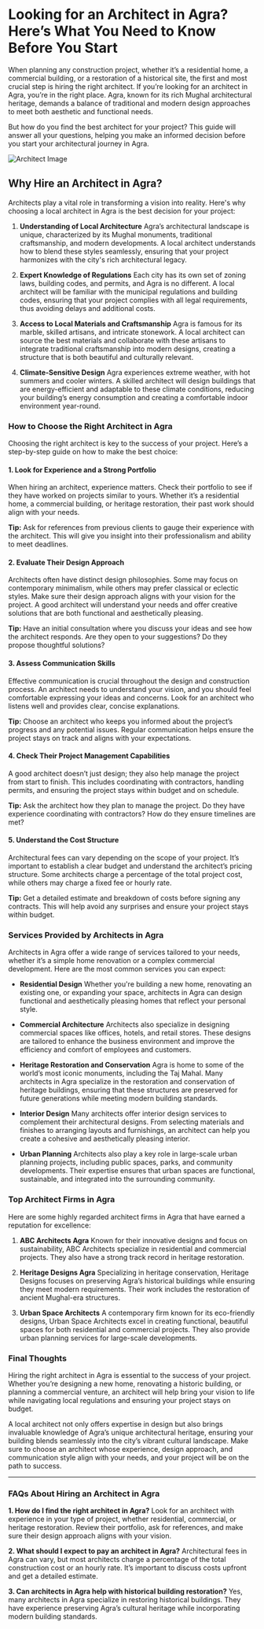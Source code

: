 # Looking for an Architect in Agra? Here’s What You Need to Know Before You Start

When planning any construction project, whether it’s a residential home, a commercial building, or a restoration of a historical site, the first and most crucial step is hiring the right architect. If you’re looking for an architect in Agra, you’re in the right place. Agra, known for its rich Mughal architectural heritage, demands a balance of traditional and modern design approaches to meet both aesthetic and functional needs.

But how do you find the best architect for your project? This guide will answer all your questions, helping you make an informed decision before you start your architectural journey in Agra.

<img src="https://parametric-architecture.com/wp-content/uploads/2021/04/PA_Top-Ten-Reasons-to-be-an-Architect-3-1299x649.jpg" alt="Architect Image">

## Why Hire an Architect in Agra?

Architects play a vital role in transforming a vision into reality. Here's why choosing a local architect in Agra is the best decision for your project:

1. **Understanding of Local Architecture**
   Agra’s architectural landscape is unique, characterized by its Mughal monuments, traditional craftsmanship, and modern developments. A local architect understands how to blend these styles seamlessly, ensuring that your project harmonizes with the city's rich architectural legacy.

2. **Expert Knowledge of Regulations**
   Each city has its own set of zoning laws, building codes, and permits, and Agra is no different. A local architect will be familiar with the municipal regulations and building codes, ensuring that your project complies with all legal requirements, thus avoiding delays and additional costs.

3. **Access to Local Materials and Craftsmanship**
   Agra is famous for its marble, skilled artisans, and intricate stonework. A local architect can source the best materials and collaborate with these artisans to integrate traditional craftsmanship into modern designs, creating a structure that is both beautiful and culturally relevant.

4. **Climate-Sensitive Design**
   Agra experiences extreme weather, with hot summers and cooler winters. A skilled architect will design buildings that are energy-efficient and adaptable to these climate conditions, reducing your building’s energy consumption and creating a comfortable indoor environment year-round.

### How to Choose the Right Architect in Agra

Choosing the right architect is key to the success of your project. Here’s a step-by-step guide on how to make the best choice:

#### 1. **Look for Experience and a Strong Portfolio**

When hiring an architect, experience matters. Check their portfolio to see if they have worked on projects similar to yours. Whether it’s a residential home, a commercial building, or heritage restoration, their past work should align with your needs.

**Tip:** Ask for references from previous clients to gauge their experience with the architect. This will give you insight into their professionalism and ability to meet deadlines.

#### 2. **Evaluate Their Design Approach**

Architects often have distinct design philosophies. Some may focus on contemporary minimalism, while others may prefer classical or eclectic styles. Make sure their design approach aligns with your vision for the project. A good architect will understand your needs and offer creative solutions that are both functional and aesthetically pleasing.

**Tip:** Have an initial consultation where you discuss your ideas and see how the architect responds. Are they open to your suggestions? Do they propose thoughtful solutions?

#### 3. **Assess Communication Skills**

Effective communication is crucial throughout the design and construction process. An architect needs to understand your vision, and you should feel comfortable expressing your ideas and concerns. Look for an architect who listens well and provides clear, concise explanations.

**Tip:** Choose an architect who keeps you informed about the project’s progress and any potential issues. Regular communication helps ensure the project stays on track and aligns with your expectations.

#### 4. **Check Their Project Management Capabilities**

A good architect doesn’t just design; they also help manage the project from start to finish. This includes coordinating with contractors, handling permits, and ensuring the project stays within budget and on schedule.

**Tip:** Ask the architect how they plan to manage the project. Do they have experience coordinating with contractors? How do they ensure timelines are met?

#### 5. **Understand the Cost Structure**

Architectural fees can vary depending on the scope of your project. It’s important to establish a clear budget and understand the architect’s pricing structure. Some architects charge a percentage of the total project cost, while others may charge a fixed fee or hourly rate.

**Tip:** Get a detailed estimate and breakdown of costs before signing any contracts. This will help avoid any surprises and ensure your project stays within budget.

### Services Provided by Architects in Agra

Architects in Agra offer a wide range of services tailored to your needs, whether it’s a simple home renovation or a complex commercial development. Here are the most common services you can expect:

* **Residential Design**
  Whether you're building a new home, renovating an existing one, or expanding your space, architects in Agra can design functional and aesthetically pleasing homes that reflect your personal style.

* **Commercial Architecture**
  Architects also specialize in designing commercial spaces like offices, hotels, and retail stores. These designs are tailored to enhance the business environment and improve the efficiency and comfort of employees and customers.

* **Heritage Restoration and Conservation**
  Agra is home to some of the world’s most iconic monuments, including the Taj Mahal. Many architects in Agra specialize in the restoration and conservation of heritage buildings, ensuring that these structures are preserved for future generations while meeting modern building standards.

* **Interior Design**
  Many architects offer interior design services to complement their architectural designs. From selecting materials and finishes to arranging layouts and furnishings, an architect can help you create a cohesive and aesthetically pleasing interior.

* **Urban Planning**
  Architects also play a key role in large-scale urban planning projects, including public spaces, parks, and community developments. Their expertise ensures that urban spaces are functional, sustainable, and integrated into the surrounding community.

### Top Architect Firms in Agra

Here are some highly regarded architect firms in Agra that have earned a reputation for excellence:

1. **ABC Architects Agra**
   Known for their innovative designs and focus on sustainability, ABC Architects specialize in residential and commercial projects. They also have a strong track record in heritage restoration.

2. **Heritage Designs Agra**
   Specializing in heritage conservation, Heritage Designs focuses on preserving Agra’s historical buildings while ensuring they meet modern requirements. Their work includes the restoration of ancient Mughal-era structures.

3. **Urban Space Architects**
   A contemporary firm known for its eco-friendly designs, Urban Space Architects excel in creating functional, beautiful spaces for both residential and commercial projects. They also provide urban planning services for large-scale developments.

### Final Thoughts

Hiring the right architect in Agra is essential to the success of your project. Whether you’re designing a new home, renovating a historic building, or planning a commercial venture, an architect will help bring your vision to life while navigating local regulations and ensuring your project stays on budget.

A local architect not only offers expertise in design but also brings invaluable knowledge of Agra’s unique architectural heritage, ensuring your building blends seamlessly into the city’s vibrant cultural landscape. Make sure to choose an architect whose experience, design approach, and communication style align with your needs, and your project will be on the path to success.

---

### FAQs About Hiring an Architect in Agra

**1. How do I find the right architect in Agra?**
Look for an architect with experience in your type of project, whether residential, commercial, or heritage restoration. Review their portfolio, ask for references, and make sure their design approach aligns with your vision.

**2. What should I expect to pay an architect in Agra?**
Architectural fees in Agra can vary, but most architects charge a percentage of the total construction cost or an hourly rate. It’s important to discuss costs upfront and get a detailed estimate.

**3. Can architects in Agra help with historical building restoration?**
Yes, many architects in Agra specialize in restoring historical buildings. They have experience preserving Agra’s cultural heritage while incorporating modern building standards.
